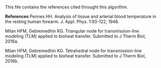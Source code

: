 This file contains the references cited throught this algorithm.

<b>References</b>
Pennes HH. Analysis of tissue and arterial blood temperature in the resting human forearm. J. Appl. Phys. 1:93-122, 1948.

Milan HFM, Gebremedhin KG. Triangular node for transmission-line modeling (TLM) applied to bioheat transfer. Submitted to J Therm Biol, 2016a.

Milan HFM, Gebremedhin KG. Tetrahedral node for transmission-line modeling (TLM) applied to bioheat transfer. Submitted to J Therm Biol, 2016b.
